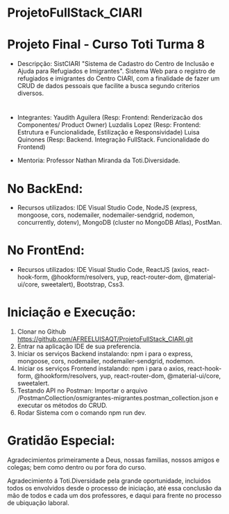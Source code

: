 # ProjetoFullStack_CIARI

# Projeto Final - Curso Toti Turma 8

* Descripção:
SistCIARI "Sistema de Cadastro do Centro de Inclusão e Ajuda para Refugiados e Imigrantes".
Sistema Web para o registro de refugiados e imigrantes do Centro CIARI, com a finalidade de fazer um CRUD de dados pessoais que facilite a busca segundo criterios diversos.
#
* Integrantes:
Yaudith Aguilera (Resp: Frontend: Renderizacão dos Componentes/ Product Owner)
Luzdalis Lopez (Resp: Frontend: Estrutura e Funcionalidade, Estilização e Responsividade)
Luisa Quinones (Resp: Backend. Integração FullStack. Funcionalidade do Frontend)

* Mentoria: 
Professor Nathan Miranda da Toti.Diversidade.

# No BackEnd:
* Recursos utilizados:
IDE Visual Studio Code, NodeJS (express, mongoose, cors, nodemailer, nodemailer-sendgrid, nodemon, concurrently, dotenv), MongoDB (cluster no MongoDB Atlas), PostMan.

# No FrontEnd:
* Recursos utilizados:
IDE Visual Studio Code, ReactJS (axios, react-hook-form, @hookform/resolvers, yup, react-router-dom, @material-ui/core, sweetalert), Bootstrap, Css3.

# Iniciação e Execução:
1. Clonar no Github https://github.com/AFREELUISAQT/ProjetoFullStack_CIARI.git
2. Entrar na aplicação IDE de sua preferencia.
3. Iniciar os serviços Backend instalando: npm i para o express, mongoose, cors, nodemailer, nodemailer-sendgrid, nodemon.
4. Iniciar os serviços Frontend instalando: npm i para o axios, react-hook-form, @hookform/resolvers, yup, react-router-dom, @material-ui/core, sweetalert.
5. Testando API no Postman: Importar o arquivo /PostmanCollection/osmigrantes-migrantes.postman_collection.json e executar os métodos do CRUD.
6. Rodar Sistema com o comando npm run dev.

# Gratidão Especial:

Agradecimientos primeiramente a Deus, nossas familias, nossos amigos e colegas; bem como dentro ou por fora do curso.

Agradecimiento á Toti.Diversidade pela grande oportunidade, incluidos todos os envolvidos desde o processo de iniciação, até essa conclusão da mão de todos e cada um dos professores, e daqui para frente no processo de ubiquação laboral.
